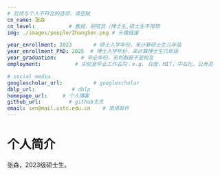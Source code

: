 ```yaml
---
# 后续与个人不符合的选项，请空缺
cn_name: 张森
cn_level:           # 教授，研究员（博士生,硕士生不用填
img: ./images/people/ZhangSen.png # 头像链接

year_enrollment: 2023       # 硕士入学年份，来计算硕士生几年级
year_enrollment_PhD: 2025  # 博士入学年份，来计算博士生几年级
year_graduation:        # 毕业年份，来判断是不是校友
employment:           # 实验室毕业工作去向：e.g. 百度，MIT，中石化，公务员

# social media
googlescholar_url:          # googlescholar
dblp_url:            # dblp
homepage_url:     # 个人博客
github_url:         # github主页
email: sen@mail.ustc.edu.cn    # 常用邮件
---
```


# 个人简介

张森，2023级硕士生。